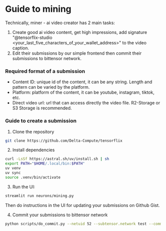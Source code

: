 # Guide to mining

Technically, miner - ai video creator has 2 main tasks:
1. Create good ai video content, get high impressions, add signature "@tensorflix-studio <your_last_five_characters_of_your_wallet_address>" to the video caption.
2. Edit their submissions by our simple frontend then commit their submissions to bittensor network.

### Required format of a submission
- Content ID: unique id of the content, it can be any string. Length and pattern can be varied by the platform.
- Platform: platform of the content, it can be youtube, instagram, tiktok, etc.
- Direct video url: url that can access directly the video file. R2-Storage or S3 Storage is recommended.

### Guide to create a submission

1. Clone the repository

```bash
git clone https://github.com/Delta-Compute/tensorflix
```

2. Install dependencies
```bash
curl -LsSf https://astral.sh/uv/install.sh | sh
export PATH="$HOME/.local/bin:$PATH"
uv venv
uv sync
source .venv/bin/activate
```

3. Run the UI:
```bash
streamlit run neurons/mining.py
```
Then do instructions in the UI for updating your submissions on Github Gist.

4. Commit your submissions to bittensor network
```bash
python scripts/do_commit.py --netuid 52 --subtensor.network test --commit-message "gh_username:gh_gist_id" --wallet.name default --wallet.hotkey default
```
